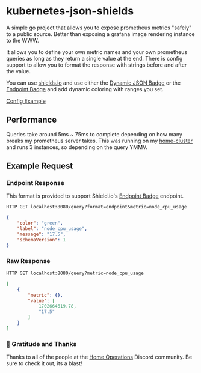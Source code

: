 # kubernetes-json-shields

A simple go project that allows you to expose prometheus metrics "safely" to a public source. Better than exposing a grafana image rendering instance to the WWW.

It allows you to define your own metric names and your own prometheus queries as long as they return a single value at the end. There is config support to allow you to format the response with strings before and after the value.

You can use [shields.io](https://sheilds.io) and use either the [Dynamic JSON Badge](https://shields.io/badges/dynamic-json-badge) or the [Endpoint Badge](https://shields.io/badges/endpoint-badge) and add dynamic coloring with ranges you set.

[Config Example](./config.yaml.example)

## Performance

Queries take around 5ms ~ 75ms to complete depending on how many breaks my prometheus server takes. This was running on my [home-cluster](https://github.com/kashalls/home-cluster) and runs 3 instances, so depending on the query YMMV.

## Example Request

### Endpoint Response

This format is provided to support Shield.io's [Endpoint Badge](https://shields.io/badges/endpoint-badge) endpoint.

`HTTP GET localhost:8080/query?format=endpoint&metric=node_cpu_usage`

```json
{
    "color": "green",
    "label": "node_cpu_usage",
    "message": "17.5",
    "schemaVersion": 1
}
```

### Raw Response

`HTTP GET localhost:8080/query?metric=node_cpu_usage`

```json
[
    {
        "metric": {},
        "value": [
            1702664619.78,
            "17.5"
        ]
    }
]
```

### 🤝 Gratitude and Thanks

Thanks to all of the people at the [Home Operations](https://discord.gg/home-operations) Discord community. Be sure to check it out, its a blast!
